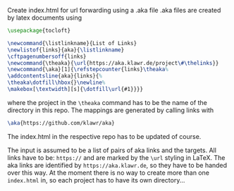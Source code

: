 Create index.html for url forwarding using a .aka file
.aka files are created by latex documents using

```latex
\usepackage{tocloft}

\newcommand{\listlinkname}{List of Links}
\newlistof{links}{aka}{\listlinkname}
\cftpagenumbersoff{links}
\newcommand{\theaka}{\url{https://aka.klawr.de/project\#\thelinks}}
\newcommand{\aka}[1]{\refstepcounter{links}\theaka%
\addcontentsline{aka}{links}{%
\theaka\dotfill\hbox{}\newline%
\makebox[\textwidth][s]{\dotfill\url{#1}}}}
```

where the project in the `\theaka` command has to be the name of the directory in this repo.
The mappings are generated by calling links with
```latex
\aka{https://github.com/klawr/aka}
```

The index.html in the respective repo has to be updated of course.

The input is assumed to be a list of pairs of aka links and the targets.
All links have to be: `https://` and are marked by the `\url` styling in LaTeX.
The aka links are identified by `https://aka.klawr.de`, so they have to be
handed over this way.
At the moment there is no way to create more than one `index.html` in, so each
project has to have its own directory...
